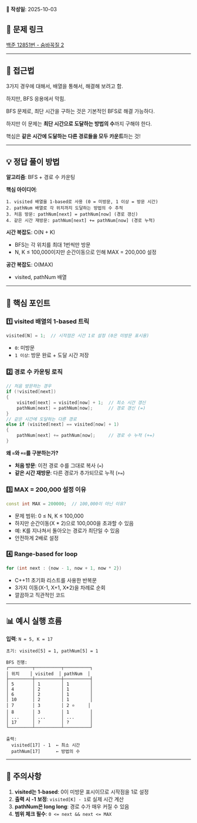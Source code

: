 **📅 작성일**: 2025-10-03

## 🔗 문제 링크
[백준 12851번 - 숨바꼭질 2](https://www.acmicpc.net/problem/12051)

---

## 🤔 접근법

3가지 경우에 대해서, 배열을 통해서, 해결해 보려고 함.

하지만, BFS 응용에서 막힘.

BFS 문제로, 최단 시간을 구하는 것은 기본적인 BFS로 해결 가능하다.

하지만 이 문제는 **최단 시간으로 도달하는 방법의 수**까지 구해야 한다.

핵심은 **같은 시간에 도달하는 다른 경로들을 모두 카운트**하는 것!

---

## 💡 정답 풀이 방법

**알고리즘**: BFS + 경로 수 카운팅

**핵심 아이디어**:
```
1. visited 배열을 1-based로 사용 (0 = 미방문, 1 이상 = 방문 시간)
2. pathNum 배열로 각 위치까지 도달하는 방법의 수 추적
3. 처음 방문: pathNum[next] = pathNum[now] (경로 갱신)
4. 같은 시간 재방문: pathNum[next] += pathNum[now] (경로 누적)
```

**시간 복잡도**: O(N + K)
- BFS는 각 위치를 최대 1번씩만 방문
- N, K ≤ 100,000이지만 순간이동으로 인해 MAX = 200,000 설정

**공간 복잡도**: O(MAX)
- visited, pathNum 배열

---

## 🔑 핵심 포인트

### 1️⃣ visited 배열의 1-based 트릭
```cpp
visited[N] = 1;  // 시작점은 시간 1로 설정 (0은 미방문 표시용)
```
- `0`: 미방문
- `1 이상`: 방문 완료 + 도달 시간 저장

### 2️⃣ 경로 수 카운팅 로직
```cpp
// 처음 방문하는 경우
if (!visited[next])
{
    visited[next] = visited[now] + 1;  // 최소 시간 갱신
    pathNum[next] = pathNum[now];      // 경로 갱신 (=)
}
// 같은 시간에 도달하는 다른 경로
else if (visited[next] == visited[now] + 1)
{
    pathNum[next] += pathNum[now];     // 경로 수 누적 (+=)
}
```

**왜 `=`와 `+=`를 구분하는가?**
- **처음 방문**: 이전 경로 수를 그대로 복사 (`=`)
- **같은 시간 재방문**: 다른 경로가 추가되므로 누적 (`+=`)

### 3️⃣ MAX = 200,000 설정 이유
```cpp
const int MAX = 200000;  // 100,000이 아닌 이유?
```
- 문제 범위: 0 ≤ N, K ≤ 100,000
- 하지만 순간이동(X * 2)으로 100,000을 초과할 수 있음
- 예: K를 지나쳐서 돌아오는 경로가 최단일 수 있음
- 안전하게 2배로 설정

### 4️⃣ Range-based for loop
```cpp
for (int next : {now - 1, now + 1, now * 2})
```
- C++11 초기화 리스트를 사용한 반복문
- 3가지 이동(X-1, X+1, X*2)을 차례로 순회
- 깔끔하고 직관적인 코드

---

## 📊 예시 실행 흐름

**입력**: `N = 5, K = 17`

```
초기: visited[5] = 1, pathNum[5] = 1

BFS 진행:
┌─────────┬──────────┬──────────┐
│ 위치    │ visited  │ pathNum  │
├─────────┼──────────┼──────────┤
│ 5       │ 1        │ 1        │
│ 4       │ 2        │ 1        │
│ 6       │ 2        │ 1        │
│ 10      │ 2        │ 1        │
│ 7       │ 3        │ 2 ⭐     │
│ 8       │ 3        │ 1        │
│ ...     │ ...      │ ...      │
│ 17      │ ?        │ ?        │
└─────────┴──────────┴──────────┘

출력:
  visited[17] - 1  ← 최소 시간
  pathNum[17]      ← 방법의 수
```

---

## 🚨 주의사항

1. **visited는 1-based**: 0이 미방문 표시이므로 시작점을 1로 설정
2. **출력 시 -1 보정**: `visited[K] - 1`로 실제 시간 계산
3. **pathNum은 long long**: 경로 수가 매우 커질 수 있음
4. **범위 체크 필수**: `0 <= next && next <= MAX`